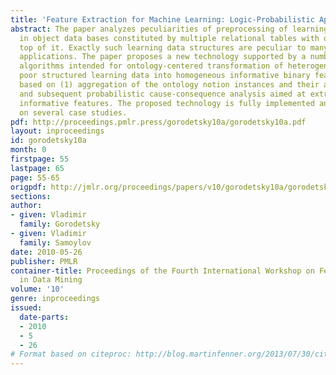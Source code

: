 ```yaml
---
title: 'Feature Extraction for Machine Learning: Logic-Probabilistic Approach'
abstract: The paper analyzes peculiarities of preprocessing of learning data represented
  in object data bases constituted by multiple relational tables with ontology on
  top of it. Exactly such learning data structures are peculiar to many novel challenging
  applications. The paper proposes a new technology supported by a number of novel
  algorithms intended for ontology-centered transformation of heterogeneous possibly
  poor structured learning data into homogeneous informative binary feature space
  based on (1) aggregation of the ontology notion instances and their attribute domains
  and subsequent probabilistic cause-consequence analysis aimed at extraction more
  informative features. The proposed technology is fully implemented and validated
  on several case studies.
pdf: http://proceedings.pmlr.press/gorodetsky10a/gorodetsky10a.pdf
layout: inproceedings
id: gorodetsky10a
month: 0
firstpage: 55
lastpage: 65
page: 55-65
origpdf: http://jmlr.org/proceedings/papers/v10/gorodetsky10a/gorodetsky10a.pdf
sections: 
author:
- given: Vladimir
  family: Gorodetsky
- given: Vladimir
  family: Samoylov
date: 2010-05-26
publisher: PMLR
container-title: Proceedings of the Fourth International Workshop on Feature Selection
  in Data Mining
volume: '10'
genre: inproceedings
issued:
  date-parts:
  - 2010
  - 5
  - 26
# Format based on citeproc: http://blog.martinfenner.org/2013/07/30/citeproc-yaml-for-bibliographies/
---
```

